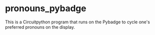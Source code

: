 # pronouns_pybadge
 This is a Circuitpython program that runs on the Pybadge to cycle one's preferred pronouns on the display. 
